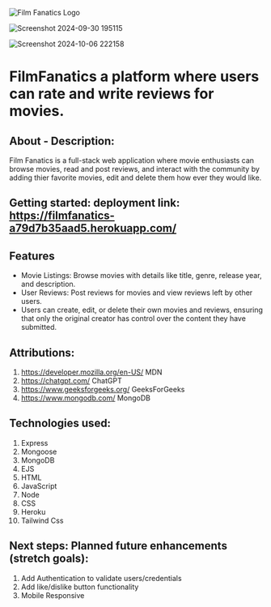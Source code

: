 ![Film Fanatics Logo](/public/images/logo.png)

![Screenshot 2024-09-30 195115](https://github.com/user-attachments/assets/8d258b17-28b7-4bff-a415-f56659afe3ff)

![Screenshot 2024-10-06 222158](https://github.com/user-attachments/assets/ecc05b09-6667-449d-ba72-85a071ebf5d1)


# FilmFanatics  a platform where users can rate and write reviews for movies.

## About - Description:

Film Fanatics is a full-stack web application where movie enthusiasts can browse movies, read and post reviews, and interact with the community by adding thier favorite movies, edit and delete them how ever they would like.

## Getting started: deployment link: <https://filmfanatics-a79d7b35aad5.herokuapp.com/>

## Features

- Movie Listings: Browse movies with details like title, genre, release year, and description.
- User Reviews: Post reviews for movies and view reviews left by other users.
- Users can create, edit, or delete their own movies and reviews, ensuring that only the original creator has control over the content they have submitted.

## Attributions:

1. <https://developer.mozilla.org/en-US/> MDN
2. <https://chatgpt.com/> ChatGPT
3. <https://www.geeksforgeeks.org/> GeeksForGeeks
4. <https://www.mongodb.com/> MongoDB

## Technologies used:

1. Express
2. Mongoose
3. MongoDB
4. EJS
5. HTML
6. JavaScript
7. Node
8. CSS
9. Heroku
10. Tailwind Css

## Next steps: Planned future enhancements (stretch goals):

1. Add Authentication to validate users/credentials
2. Add like/dislike button functionality
3. Mobile Responsive
